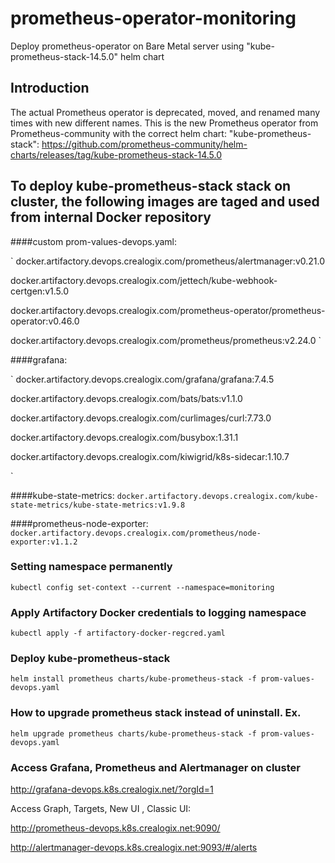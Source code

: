 # prometheus-operator-monitoring
Deploy prometheus-operator on Bare Metal server using "kube-prometheus-stack-14.5.0" helm chart

## Introduction
The actual Prometheus operator is deprecated, moved, and renamed many times with new different names.
This is the new Prometheus operator from Prometheus-community with the correct helm chart: "kube-prometheus-stack":
https://github.com/prometheus-community/helm-charts/releases/tag/kube-prometheus-stack-14.5.0

## To deploy kube-prometheus-stack stack on cluster, the following images are taged and used from internal Docker repository
####custom prom-values-devops.yaml:

`
docker.artifactory.devops.crealogix.com/prometheus/alertmanager:v0.21.0

docker.artifactory.devops.crealogix.com/jettech/kube-webhook-certgen:v1.5.0

docker.artifactory.devops.crealogix.com/prometheus-operator/prometheus-operator:v0.46.0

docker.artifactory.devops.crealogix.com/prometheus/prometheus:v2.24.0
`

####grafana:

`
docker.artifactory.devops.crealogix.com/grafana/grafana:7.4.5

docker.artifactory.devops.crealogix.com/bats/bats:v1.1.0

docker.artifactory.devops.crealogix.com/curlimages/curl:7.73.0

docker.artifactory.devops.crealogix.com/busybox:1.31.1

docker.artifactory.devops.crealogix.com/kiwigrid/k8s-sidecar:1.10.7

`

####kube-state-metrics:
`
docker.artifactory.devops.crealogix.com/kube-state-metrics/kube-state-metrics:v1.9.8
`

####prometheus-node-exporter:
`
docker.artifactory.devops.crealogix.com/prometheus/node-exporter:v1.1.2
`

### Setting namespace permanently
`kubectl config set-context --current --namespace=monitoring
`

### Apply Artifactory Docker credentials to logging namespace
`kubectl apply -f artifactory-docker-regcred.yaml
`
### Deploy kube-prometheus-stack
`helm install prometheus charts/kube-prometheus-stack -f prom-values-devops.yaml
`
### How to upgrade prometheus stack instead of uninstall. Ex.
`helm upgrade prometheus charts/kube-prometheus-stack -f prom-values-devops.yaml
`
### Access Grafana, Prometheus and Alertmanager on cluster
http://grafana-devops.k8s.crealogix.net/?orgId=1

Access Graph, Targets, New UI , Classic UI:

http://prometheus-devops.k8s.crealogix.net:9090/

http://alertmanager-devops.k8s.crealogix.net:9093/#/alerts

